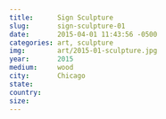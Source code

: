 ```yaml
---
title:  	Sign Sculpture
slug:		sign-sculpture-01
date:   	2015-04-01 11:43:56 -0500
categories: art, sculpture
img:		art/2015-01-sculpture.jpg
year:		2015
medium:		wood
city:		Chicago
state:
country:
size:
---
```

